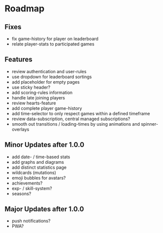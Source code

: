 # Roadmap

## Fixes
- fix game-history for player on leaderboard
- relate player-stats to participated games

## Features
- review authentication and user-rules
- use dropdown for leaderboard sortings
- add placeholder for empty pages
- use sticky header?
- add scoring-rules information
- handle late joining players
- review hearts-feature
- add complete player game-history
- add time-selector to only respect games within a defined timeframe
- review data-subscription, central managed subscriptions?
- smooth out transitions / loading-times by using animations and spinner-overlays

## Minor Updates after 1.0.0
- add date- / time-based stats
- add graphs and diagrams
- add distinct statistics page
- wildcards (mutations)
- emoji bubbles for avatars?
- achievements?
- exp- / skill-system?
- seasons?

## Major Updates after 1.0.0
- push notifications?
- PWA?
